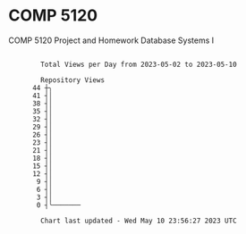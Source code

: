 # COMP 5120
COMP 5120 Project and Homework 
Database Systems I

```

        Total Views per Day from 2023-05-02 to 2023-05-10

        Repository Views
      44 ┼╮
      41 ┤│
      38 ┤│
      35 ┤│
      32 ┤│
      29 ┤│
      26 ┤│
      23 ┤│
      21 ┤│
      18 ┤│
      15 ┤│
      12 ┤│
       9 ┤│
       6 ┤│
       3 ┤│
       0 ┤╰───────

        Chart last updated - Wed May 10 23:56:27 2023 UTC
        
```
